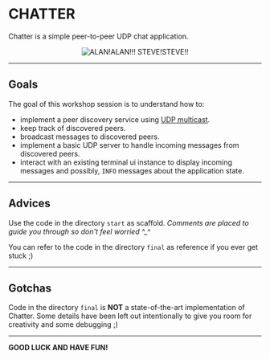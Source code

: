 # CHATTER

Chatter is a simple peer-to-peer UDP chat application. 

<div style="text-align:center"><img align="center" src="https://i.chzbgr.com/original/2734699264/hAED1D724/cheezburger-image-2734699264" alt="ALAN!ALAN!!! STEVE!STEVE!!"></div>

---

## Goals

The goal of this workshop session is to understand how to:

- implement a peer discovery service using [UDP multicast](https://en.wikipedia.org/wiki/Multicast).
- keep track of discovered peers.
- broadcast messages to discovered peers.
- implement a basic UDP server to handle incoming messages from discovered peers.
- interact with an existing terminal ui instance to display incoming messages and possibly, `INFO` messages about the application state.

---

## Advices

Use the code in the directory `start` as scaffold. *Comments are placed to guide you through so don't feel worried ^_^*

You can refer to the code in the directory `final` as reference if you ever get stuck ;)

---

## Gotchas

Code in the directory `final` is **NOT** a state-of-the-art implementation of Chatter. Some details have been left out intentionally to give you room for creativity and some debugging ;)

---

**GOOD LUCK AND HAVE FUN!**
